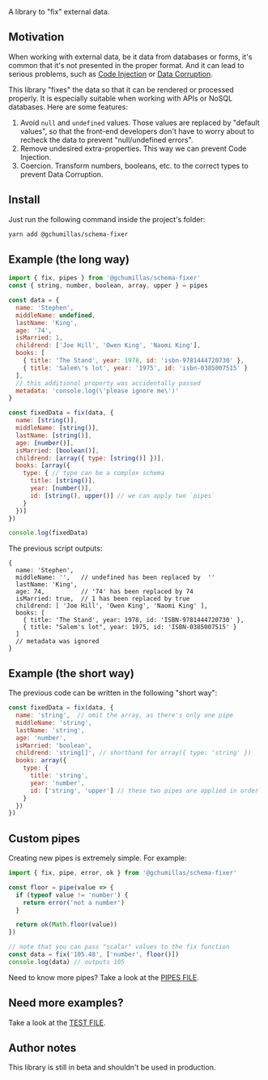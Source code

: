 A library to "fix" external data.

## Motivation

When working with external data, be it data from databases or forms, it's common that it's not presented in the proper format. And it can lead to serious problems, such as [Code Injection](https://en.wikipedia.org/wiki/Code_injection) or [Data Corruption](https://en.wikipedia.org/wiki/Data_corruption).

This library "fixes" the data so that it can be rendered or processed properly. It is especially suitable when working with APIs or NoSQL databases. Here are some features:

1. Avoid `null` and `undefined` values. Those values are replaced by "default values", so that the front-end developers don't have to worry about to recheck the data to prevent "null/undefined errors".
2. Remove undesired extra-properties. This way we can prevent Code Injection.
3. Coercion. Transform numbers, booleans, etc. to the correct types to prevent Data Corruption.

## Install

Just run the following command inside the project's folder:

```bash
yarn add @gchumillas/schema-fixer
```

## Example (the long way)

```js
import { fix, pipes } from '@gchumillas/schema-fixer'
const { string, number, boolean, array, upper } = pipes

const data = {
  name: 'Stephen',
  middleName: undefined,
  lastName: 'King',
  age: '74',
  isMarried: 1,
  childrend: ['Joe Hill', 'Owen King', 'Naomi King'],
  books: [
    { title: 'The Stand', year: 1978, id: 'isbn-9781444720730' },
    { title: 'Salem\'s lot', year: '1975', id: 'isbn-0385007515' }
  ],
  // this additional property was accidentally passed
  metadata: 'console.log(\'please ignore me\')'
}

const fixedData = fix(data, {
  name: [string()],
  middleName: [string()],
  lastName: [string()],
  age: [number()],
  isMarried: [boolean()],
  childrend: [array({ type: [string()] })],
  books: [array({
    type: { // type can be a complex schema
      title: [string()],
      year: [number()],
      id: [string(), upper()] // we can apply two `pipes`
    }
  })]
})

console.log(fixedData)
```

The previous script outputs:
```
{
  name: 'Stephen',
  middleName: '',   // undefined has been replaced by  ''
  lastName: 'King',
  age: 74,          // '74' has been replaced by 74
  isMarried: true,  // 1 has been replaced by true
  childrend: [ 'Joe Hill', 'Owen King', 'Naomi King' ],
  books: [
    { title: 'The Stand', year: 1978, id: 'ISBN-9781444720730' },
    { title: "Salem's lot", year: 1975, id: 'ISBN-0385007515' }
  ]
  // metadata was ignored
}
```

## Example (the short way)

The previous code can be written in the following "short way":
```js
const fixedData = fix(data, {
  name: 'string',  // omit the array, as there's only one pipe
  middleName: 'string',
  lastName: 'string',
  age: 'number',
  isMarried: 'boolean',
  childrend: 'string[]', // shorthand for array({ type: 'string' })
  books: array({
    type: {
      title: 'string',
      year: 'number',
      id: ['string', 'upper'] // these two pipes are applied in order
    }
  })
})
```

## Custom pipes

Creating new pipes is extremely simple. For example:

```js
import { fix, pipe, error, ok } from '@gchumillas/schema-fixer'

const floor = pipe(value => {
  if (typeof value != 'number') {
    return error('not a number')
  }

  return ok(Math.floor(value))
})

// note that you can pass "scalar" values to the fix function
const data = fix('105.48', ['number', floor()])
console.log(data) // outputs 105
```

Need to know more pipes? Take a look at the [PIPES FILE](./src/pipes.js).

## Need more examples?

Take a look at the [TEST FILE](./src/index.test.js).

## Author notes

This library is still in beta and shouldn't be used in production.
